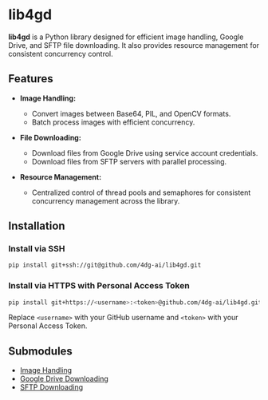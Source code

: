 # lib4gd

**lib4gd** is a Python library designed for efficient image handling, Google Drive, and SFTP file downloading. It also provides resource management for consistent concurrency control.

## Features

- **Image Handling:** 
  - Convert images between Base64, PIL, and OpenCV formats.
  - Batch process images with efficient concurrency.

- **File Downloading:**
  - Download files from Google Drive using service account credentials.
  - Download files from SFTP servers with parallel processing.

- **Resource Management:**
  - Centralized control of thread pools and semaphores for consistent concurrency management across the library.

## Installation

### Install via SSH
```bash
pip install git+ssh://git@github.com/4dg-ai/lib4gd.git
```

### Install via HTTPS with Personal Access Token
```bash
pip install git+https://<username>:<token>@github.com/4dg-ai/lib4gd.git
```

Replace `<username>` with your GitHub username and `<token>` with your Personal Access Token.

## Submodules

- [Image Handling](lib4gd/image_handling/README.md)
- [Google Drive Downloading](lib4gd/image_downloading/README.md#google-drive-downloading)
- [SFTP Downloading](lib4gd/image_downloading/README.md#sftp-downloading)